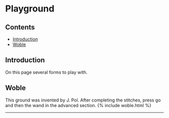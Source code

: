 # Playground

## Contents
* [Introduction](#introduction)
* [Woble](#woble)

## Introduction
On this page several forms to play with.


## Woble
This ground was invented by J. Pol. After completing the stitches, press <span class="elem">go</span> and then the <span class="elem">wand</span> in the advanced section.
{% include woble.html
%}

***
